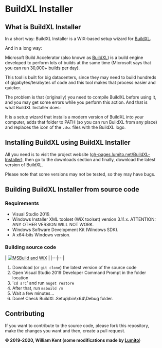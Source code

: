 # BuildXL Installer

## What is BuildXL Installer

In a short way: BuildXL Installer is a WiX-based setup wizard for [BuildXL](https://github.com/microsoft/BuildXL).

And in a long way:

Microsoft Build Accelerator (also known as [BuildXL](https://github.com/microsoft/BuildXL)) is a build engine developed to perform lots of builds at the same time (Microsoft says that you can run 30,000+ builds per day).

This tool is built for big datacenters, since they may need to build hundreds of gigabytes/terabytes of code and this tool makes that process easier and quicker.

The problem is that (originally) you need to compile BuildXL before using it, and you may get some errors while you perform this action. And that is what BuildXL Installer does:

It is a setup wizard that installs a modern version of BuildXL into your computer, adds that folder to PATH (so you can run BuildXL from any place) and replaces the icon of the `.dsc` files with the BuildXL logo.

## Installing BuildXL using BuildXL Installer

All you need is to visit the project website ([gh-pages.lumito.net/BuildXL-Installer](https://gh-pages.lumito.net/BuildXL-Installer/index.html)), then go to the downloads section and finally, download the latest version of BuildXL.

Please note that some versions may not be tested, so they may have bugs.

## Building BuildXL Installer from source code

### Requirements

-   Visual Studio 2019.
-   Windows Installer XML toolset (WiX toolset) version 3.11.x. ATTENTION: ANY OTHER VERSION WILL NOT WORK.
-   Windows Software Development Kit (Windows SDK).
-   A x64-bits Windows version.

### Building source code
| [![MSBuild and WiX](https://github.com/wjk/BuildXLSetup/workflows/MSBuild%20and%20WiX/badge.svg)](https://github.com/LumitoLuma/BuildXLSetup/actions?query=workflow%3A"MSBuild+and+WiX") |
|:-:|:-:|

1.  Download (or `git clone`) the latest version of the source code
2.  Open Visual Studio 2019 Developer Command Prompt in the folder location
3.  '`cd src`' and run `nuget restore`
4.  After that, run `msbuild /m`
5.  Wait a few minutes...
6.  Done! Check BuildXL.Setup\bin\x64\Debug folder.

## Contributing

If you want to contribute to the source code, please fork this repository, make the changes you want and then, create a pull request.

**© 2019-2020, William Kent (some modifications made by [Lumito](https://github.com/LumitoLuma))**

